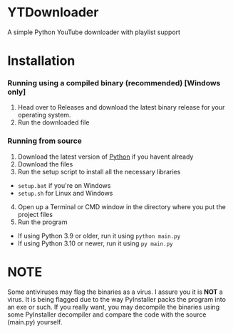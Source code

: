 # YTDownloader
A simple Python YouTube downloader with playlist support

# Installation
### Running using a compiled binary (recommended) [Windows only]
1. Head over to Releases and download the latest binary release for your operating system.
2. Run the downloaded file

### Running from source
1. Download the latest version of [Python](https://www.python.org/downloads/) if you havent already
2. Download the files
3. Run the setup script to install all the necessary libraries
 - `setup.bat` if you're on Windows
 - `setup.sh` for Linux and Windows
4. Open up a Terminal or CMD window in the directory where you put the project files
5. Run the program
 - If using Python 3.9 or older, run it using `python main.py`
 - If using Python 3.10 or newer, run it using `py main.py`
 
# NOTE
Some antiviruses may flag the binaries as a virus. I assure you it is **NOT** a virus. It is being flagged due to the way PyInstaller packs the program into an exe or such. If you really want, you may decompile the binaries using some PyInstaller decompiler and compare the code with the source (main.py) yourself.
